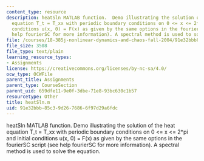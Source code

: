 ```yaml
---
content_type: resource
description: heatSln MATLAB function.  Demo illustrating the solution of the heat
  equation T_t = T_xx with periodic boundary conditions on 0 <= x <= 2*pi and  initial
  conditions u(x, 0) = F(x) as given by the same options in the fourierSC script (see
  help fourierSC for more information). A spectral method is used to solve the equation.
file: /courses/18-385j-nonlinear-dynamics-and-chaos-fall-2004/91e32bbb85c39d2676866f97d29a6fdc_heatSln.m
file_size: 3508
file_type: text/plain
learning_resource_types:
- Assignments
license: https://creativecommons.org/licenses/by-nc-sa/4.0/
ocw_type: OCWFile
parent_title: Assignments
parent_type: CourseSection
parent_uid: 659dfe11-9e0f-3dbe-71e8-93bc630c1b57
resourcetype: Other
title: heatSln.m
uid: 91e32bbb-85c3-9d26-7686-6f97d29a6fdc
---
```

heatSln MATLAB function.  Demo illustrating the solution of the heat equation T_t = T_xx with periodic boundary conditions on 0 <= x <= 2*pi and  initial conditions u(x, 0) = F(x) as given by the same options in the fourierSC script (see help fourierSC for more information). A spectral method is used to solve the equation.